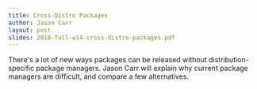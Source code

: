 ```yaml
---
title: Cross-Distro Packages
author: Jason Carr
layout: post
slides: 2018-fall-w14-cross-distro-packages.pdf
---
```


There's a lot of new ways packages can be released without
distribution-specific package managers. Jason Carr will explain
why current package managers are difficult, and compare a
few alternatives.
